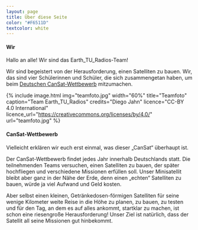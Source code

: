 ```yaml
---
layout: page
title: Über diese Seite
color: "#F6511D"
textcolor: white
---
```

#### Wir
Hallo an alle! Wir sind das Earth_TU_Radios-Team! 

Wir sind begeistert von der Herausforderung, einen Satelliten zu bauen. Wir, das sind vier Schülerinnen und Schüler, die sich zusammengetan haben, um beim [Deutschen CanSat-Wettbewerb](http://cansat.de) mitzumachen.

<!--img src="teamfoto.jpg" alt="Teamfoto" style="width:300px"-->

{% include image.html
    img="teamfoto.jpg"
    width="60%"
    title="Teamfoto"
    caption="Team Earth_TU_Radios"
    credits="Diego Jahn"
    licence="CC-BY 4.0 International"
    licence_url="https://creativecommons.org/licenses/by/4.0/"
    url="teamfoto.jpg"
%}

#### CanSat-Wettbewerb
Vielleicht erklären wir euch erst einmal, was dieser „CanSat“ überhaupt ist.

Der CanSat-Wettbewerb findet jedes Jahr innerhalb Deutschlands statt. Die teilnehmenden Teams versuchen, einen Satelliten zu bauen, der später hochfliegen und verschiedene Missionen erfüllen soll. Unser Minisatellit bleibt aber ganz in der Nähe der Erde, denn einen „echten“ Satelliten zu bauen, würde ja viel Aufwand und Geld kosten.

Aber selbst einen kleinen, Getränkedosen-förmigen Satelliten für seine wenige Kilometer weite Reise in die Höhe zu planen, zu bauen, zu testen und für den Tag, an dem es auf alles ankommt, startklar zu machen, ist schon eine riesengroße Herausforderung! Unser Ziel ist natürlich, dass der Satellit all seine Missionen gut hinbekommt.
